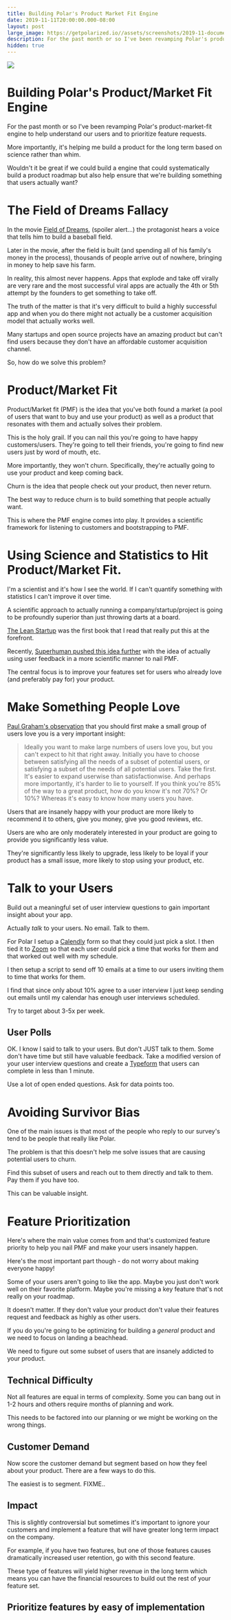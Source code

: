 ```yaml
---
title: Building Polar's Product Market Fit Engine
date: 2019-11-11T20:00:00.000-08:00
layout: post
large_image: https://getpolarized.io//assets/screenshots/2019-11-document-view.png
description: For the past month or so I've been revamping Polar's product-market-fit engine which is a system we've built to help me understand what our users want and to prioritize feature requests.
hidden: true
---
```


<img class="img-fluid border border-dark rounded" src="https://getpolarized.io//assets/screenshots/2019-11-document-view.png">

# Building Polar's Product/Market Fit Engine

For the past month or so I've been revamping Polar's product-market-fit engine to help understand our users and to
prioritize feature requests.

More importantly, it's helping me build a product for the long term based on science rather than whim.

Wouldn't it be great if we could build a engine that could systematically build a product roadmap but also help ensure 
that we're building something that users actually want? 

# The Field of Dreams Fallacy

In the movie [Field of Dreams](https://www.youtube.com/watch?v=NOPTByHw5RA), (spoiler alert...) the protagonist hears a
voice that tells him to build a baseball field.

Later in the movie, after the field is built (and spending all of his family's money in the process), thousands of people
arrive out of nowhere, bringing in money to help save his farm.

In reality, this almost never happens.  Apps that explode and take off virally are very rare and the most successful
viral apps are actually the 4th or 5th attempt by the founders to get something to take off.

The truth of the matter is that it's very difficult to build a highly successful app and when you do there might
not actually be a customer acquisition model that actually works well.

Many startups and open source projects have an amazing product but can't find users because they don't have an
affordable customer acquisition channel.

So, how do we solve this problem?

# Product/Market Fit 

Product/Market fit (PMF) is the idea that you've both found a market (a pool of users that want to buy and use your 
product) as well as a product that resonates with them and actually solves their problem.

This is the holy grail.  If you can nail this you're going to have happy customers/users.  They're going to tell their 
friends, you're going to find new users just by word of mouth, etc.

More importantly, they won't churn.  Specifically, they're actually going to use your product and keep coming back.

Churn is the idea that people check out your product, then never return.

The best way to reduce churn is to build something that people actually want.

This is where the PMF engine comes into play.  It provides a scientific framework for listening to customers and 
bootstrapping to PMF. 

# Using Science and Statistics to Hit Product/Market Fit. 

I'm a scientist and it's how I see the world. If I can't quantify something with statistics I can't 
improve it over time.  

A scientific approach to actually running a company/startup/project is going to be profoundly superior than just throwing
darts at a board.

[The Lean Startup](http://theleanstartup.com/) was the first book that I read that really put this at the forefront.

Recently, [Superhuman pushed this idea further](https://firstround.com/review/how-superhuman-built-an-engine-to-find-product-market-fit/) with
the idea of actually using user feedback in a more scientific manner to nail PMF.  

The central focus is to improve your features set for users who already love (and preferably pay for) your product.

# Make Something People Love

[Paul Graham's observation](http://www.paulgraham.com/13sentences.html) that you should first make a small group of users love you is a very important insight:

> Ideally you want to make large numbers of users love you, but you can't expect to hit that right away. Initially you
have to choose between satisfying all the needs of a subset of potential users, or satisfying a subset of the needs of
all potential users. Take the first. It's easier to expand userwise than satisfactionwise. And perhaps more importantly,
it's harder to lie to yourself. If you think you're 85% of the way to a great product, how do you know it's not 70%? Or
10%? Whereas it's easy to know how many users you have.

Users that are insanely happy with your product are more likely to recommend it to others, give you money, give you good reviews, etc.

Users are who are only moderately interested in your product are going to provide you significantly less value. 

They're significantly less likely to upgrade, less likely to be loyal if your product has a small issue, more likely to
stop using your product, etc.

# Talk to your Users

Build out a meaningful set of user interview questions to gain important insight about your app.

Actually *talk* to your users.  No email.  Talk to them.

For Polar I setup a [Calendly](https://calendly.com/) form so that they could just pick a slot. I then tied it to [Zoom](http://bit.ly/33W6LsC) so
that each user could pick a time that works for them and that worked out well with my schedule.

I then setup a script to send off 10 emails at a time to our users inviting them to time that works for them.

I find that since only about 10% agree to a user interview I just keep sending out emails until my calendar has enough
user interviews scheduled.

Try to target about 3-5x per week.

## User Polls

OK.  I know I said to talk to your users.  But don't JUST talk to them.  Some don't have time but still have valuable 
feedback.  Take a modified version of your user interview questions and create a [Typeform](http://referral.typeform.com/mteHQSg) that
users can complete in less than 1 minute.

Use a lot of open ended questions.  Ask for data points too.   

# Avoiding Survivor Bias

One of the main issues is that most of the people who reply to our survey's tend to be people that really like Polar.

The problem is that this doesn't help me solve issues that are causing potential users to churn.

Find this subset of users and reach out to them directly and talk to them. Pay them if you have too.

This can be valuable insight. 

# Feature Prioritization

Here's where the main value comes from and that's customized feature priority to help you nail PMF and make your users
insanely happen.

Here's the most important part though - do not worry about making everyone happy!

Some of your users aren't going to like the app. Maybe you just don't work well on their favorite platform. Maybe you're
missing a key feature that's not really on your roadmap.

It doesn't matter.  If they don't value your product don't value their features request and feedback as highly as other users.

If you do you're going to be optimizing for building a *general* product and we need to focus on landing a beachhead.

We need to figure out some subset of users that are insanely addicted to your product.   

## Technical Difficulty

Not all features are equal in terms of complexity.  Some you can bang out in 1-2 hours and others require months
of planning and work.

This needs to be factored into our planning or we might be working on the wrong things. 

## Customer Demand

Now score the customer demand but segment based on how they feel about your product.  There are a few ways to do this.

The easiest is to segment. FIXME..

## Impact

This is slightly controversial but sometimes it's important to ignore your customers and implement a feature that will
have greater long term impact on the company.

For example, if you have two features, but one of those features causes dramatically increased user retention, go with 
this second feature.

These type of features will yield higher revenue in the long term which means you can have the financial resources
to build out the rest of your feature set.

## Prioritize features by easy of implementation 


